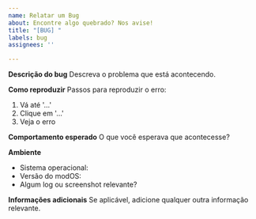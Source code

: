 ```yaml
---
name: Relatar um Bug
about: Encontre algo quebrado? Nos avise!
title: "[BUG] "
labels: bug
assignees: ''

---
```


**Descrição do bug**
Descreva o problema que está acontecendo.

**Como reproduzir**
Passos para reproduzir o erro:
1. Vá até '...'
2. Clique em '...'
3. Veja o erro

**Comportamento esperado**
O que você esperava que acontecesse?

**Ambiente**
- Sistema operacional:
- Versão do modOS:
- Algum log ou screenshot relevante?

**Informações adicionais**
Se aplicável, adicione qualquer outra informação relevante.
